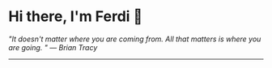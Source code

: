 <h1>Hi there, I'm Ferdi 👋</h1>

<p><em>
  "It doesn't matter where you are coming from. All that matters is where you are going. " — Brian Tracy
</em></p>

---
